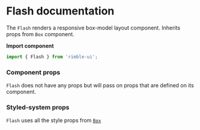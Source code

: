 # Flash documentation

The `Flash` renders a responsive box-model layout component. Inherits props from `Box` component.

**Import component**

```jsx
import { Flash } from 'rimble-ui';
```

<!-- STORY -->

### Component props

`Flash` does not have any props but will pass on props that are defined on its component.

### Styled-system props

`Flash` uses all the style props from [`Box`](https://consensys.github.io/rimble-ui/?path=/story/components-layout-box--documentation)
